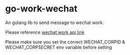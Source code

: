 # go-work-wechat

An golang lib to send message to wechat work.

Please reference [wechat work api link](https://work.weixin.qq.com/api/doc/90000/90003/90487#%E6%B7%BB%E5%8A%A0%E8%87%AA%E5%BB%BA%E5%BA%94%E7%94%A8)

Please make sure you set the correct WECHAT_CORPID & WECHAT_CORPSECRET env variable before setting